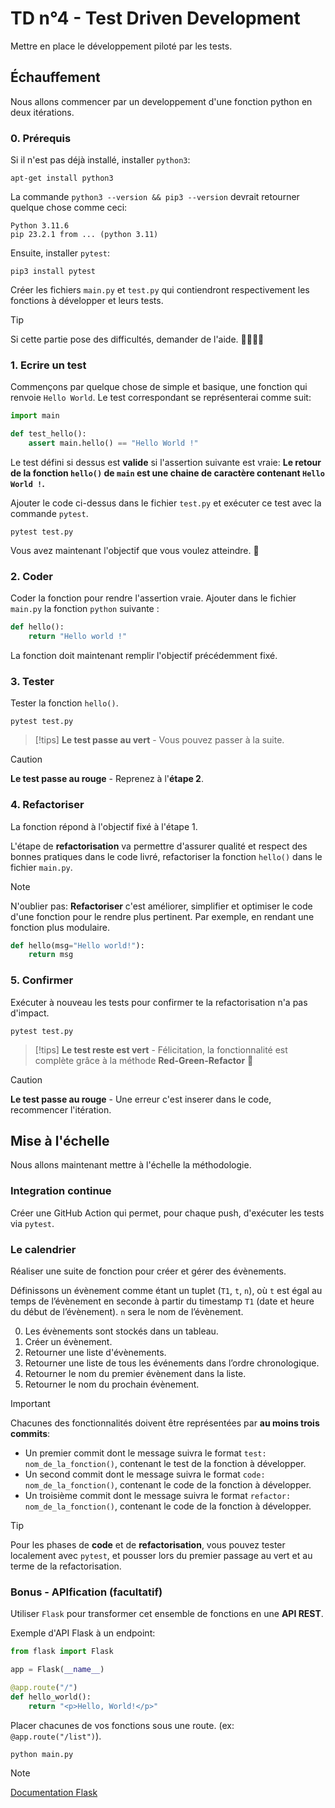 # TD n°4 - Test Driven Development

Mettre en place le développement piloté par les tests.

## Échauffement

Nous allons commencer par un developpement d'une fonction python en deux itérations.

### 0. Prérequis

Si il n'est pas déjà installé, installer `python3`:

```shell
apt-get install python3
```

La commande `python3 --version && pip3 --version` devrait retourner quelque chose comme ceci:

```shell
Python 3.11.6
pip 23.2.1 from ... (python 3.11)
```

Ensuite, installer `pytest`:

```shell
pip3 install pytest
```

Créer les fichiers `main.py` et `test.py` qui contiendront respectivement les fonctions à développer et leurs tests.

> [!tip]
> Si cette partie pose des difficultés, demander de l'aide. 🙋‍♀️🙋‍♂️

### 1. Ecrire un test

Commençons par quelque chose de simple et basique, une fonction qui renvoie `Hello World`. Le test correspondant se représenterai comme suit:

```python
import main

def test_hello():
    assert main.hello() == "Hello World !"
```

Le test défini si dessus est **valide** si l'assertion suivante est vraie: **Le retour de la fonction `hello()` de `main` est une chaine de caractère contenant `Hello World !`.**

Ajouter le code ci-dessus dans le fichier `test.py` et exécuter ce test avec la commande `pytest`.

```shell
pytest test.py
```

Vous avez maintenant l'objectif que vous voulez atteindre. 🚀

### 2. Coder

Coder la fonction pour rendre l'assertion vraie. Ajouter dans le fichier `main.py` la fonction `python` suivante :

```python
def hello():
    return "Hello world !"
```

La fonction doit maintenant remplir l'objectif précédemment fixé.

### 3. Tester

Tester la fonction `hello()`.

```shell
pytest test.py
```

> [!tips]
> **Le test passe au vert** - Vous pouvez passer à la suite.

> [!caution]
> **Le test passe au rouge** - Reprenez à l'**étape 2**.

### 4. Refactoriser

La fonction répond à l'objectif fixé à l'étape 1.

L'étape de **refactorisation** va permettre d'assurer qualité et respect des bonnes pratiques dans le code livré, refactoriser la fonction `hello()` dans le fichier `main.py`.

> [!note]
> N'oublier pas: **Refactoriser** c'est améliorer, simplifier et optimiser le code d'une fonction pour le rendre plus pertinent. Par exemple, en rendant une fonction plus modulaire.

```python
def hello(msg="Hello world!"):
    return msg
```

### 5. Confirmer

Exécuter à nouveau les tests pour confirmer te la refactorisation n'a pas d'impact.

```shell
pytest test.py
```

> [!tips]
> **Le test reste est vert** - Félicitation, la fonctionnalité est complète grâce à la méthode **Red-Green-Refactor** 🚀

> [!caution]
> **Le test passe au rouge** - Une erreur c'est inserer dans le code, recommencer l'itération.

## Mise à l'échelle

Nous allons maintenant mettre à l'échelle la méthodologie.

### Integration continue

Créer une GitHub Action qui permet, pour chaque push, d'exécuter les tests via `pytest`.

### Le calendrier

Réaliser une suite de fonction pour créer et gérer des évènements.

Définissons un évènement comme étant un tuplet (`T1`, `t`, `n`), où `t` est égal au temps de l’évènement en seconde à partir du timestamp `T1` (date et heure du début de l’évènement). `n` sera le nom de l’évènement.

0. Les évènements sont stockés dans un tableau.
1. Créer un évènement.
2. Retourner une liste d'évènements.
3. Retourner une liste de tous les événements dans l’ordre chronologique.
4. Retourner le nom du premier évènement dans la liste.
5. Retourner le nom du prochain évènement.

> [!important]
> Chacunes des fonctionnalités doivent être représentées par **au moins trois commits**:
> * Un premier commit dont le message suivra le format `test: nom_de_la_fonction()`, contenant le test de la fonction à développer.
> * Un second commit dont le message suivra le format `code: nom_de_la_fonction()`, contenant le code de la fonction à développer.
> * Un troisième commit dont le message suivra le format `refactor: nom_de_la_fonction()`, contenant le code de la fonction à développer.

> [!tip]
> Pour les phases de **code** et de **refactorisation**, vous pouvez tester localement avec `pytest`, et pousser lors du premier passage au vert et au terme de la refactorisation.

### Bonus - APIfication (facultatif)

Utiliser `Flask` pour transformer cet ensemble de fonctions en une **API REST**.

Exemple d'API Flask à un endpoint:

```python
from flask import Flask

app = Flask(__name__)

@app.route("/")
def hello_world():
    return "<p>Hello, World!</p>"
```

Placer chacunes de vos fonctions sous une route. (ex: `@app.route("/list")`).

```shell
python main.py
```

> [!note]
> [Documentation Flask](https://flask.palletsprojects.com/en/3.0.x/)